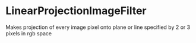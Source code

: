 # LinearProjectionImageFilter
Makes projection of every image pixel onto plane or line specified by 2 or 3 pixels in rgb space
